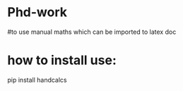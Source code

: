 # Phd-work
#to use manual maths which can be imported to latex doc
# how to install use:
pip install handcalcs

